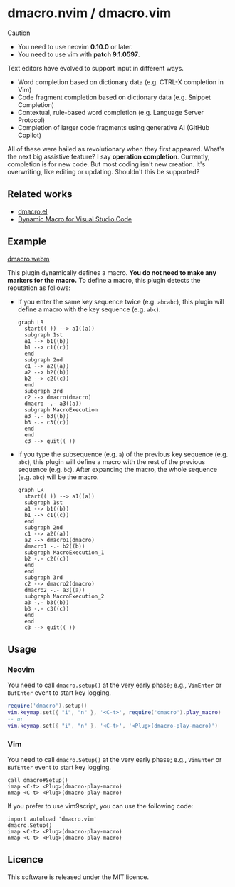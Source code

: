# dmacro.nvim / dmacro.vim

> [!CAUTION]
> - You need to use neovim **0.10.0** or later.
> - You need to use vim with **patch 9.1.0597**.

Text editors have evolved to support input in different ways.

- Word completion based on dictionary data (e.g. CTRL-X completion in Vim)
- Code fragment completion based on dictionary data (e.g. Snippet Completion)
- Contextual, rule-based word completion (e.g. Language Server Protocol)
- Completion of larger code fragments using generative AI (GitHub Copilot)

All of these were hailed as revolutionary when they first appeared.
What's the next big assistive feature? I say **operation completion**.
Currently, completion is for new code. But most coding isn't new creation.
It's overwriting, like editing or updating. Shouldn't this be supported?

## Related works

- [dmacro.el](https://github.com/emacs-jp/dmacro)
- [Dynamic Macro for Visual Studio Code](https://github.com/tshino/vscode-dynamic-macro)

## Example

[dmacro.webm](https://github.com/tani/dmacro.nvim/assets/5019902/7190245b-3c48-4170-bd41-6df781f21feb)

This plugin dynamically defines a macro.
**You do not need to make any markers for the macro.**
To define a macro, this plugin detects the reputation as follows:

- If you enter the same key sequence twice (e.g. `abcabc`), this plugin will define a macro with the key sequence (e.g. `abc`).
  ```mermaid
  graph LR
    start(( )) --> a1((a))
    subgraph 1st
    a1 --> b1((b))
    b1 --> c1((c))
    end
    subgraph 2nd
    c1 --> a2((a))
    a2 --> b2((b))
    b2 --> c2((c))
    end
    subgraph 3rd
    c2 --> dmacro(dmacro)
    dmacro -.- a3((a))
    subgraph MacroExecution
    a3 -.- b3((b))
    b3 -.- c3((c))
    end
    end
    c3 --> quit(( ))
  ```
  

- If you type the subsequence (e.g. `a`) of the previous key sequence (e.g. `abc`), this plugin will define a macro with the rest of the previous sequence (e.g. `bc`). After expanding the macro, the whole sequence (e.g. `abc`) will be the macro.
  ```mermaid
  graph LR
    start(( )) --> a1((a))
    subgraph 1st
    a1 --> b1((b))
    b1 --> c1((c))
    end
    subgraph 2nd
    c1 --> a2((a))
    a2 --> dmacro1(dmacro)
    dmacro1 -.- b2((b))
    subgraph MacroExecution_1
    b2 -.- c2((c))
    end
    end
    subgraph 3rd
    c2 --> dmacro2(dmacro)
    dmacro2 -.- a3((a))
    subgraph MacroExecution_2
    a3 -.- b3((b))
    b3 -.- c3((c))
    end
    end
    c3 --> quit(( ))
  ```

## Usage

### Neovim

You need to call `dmacro.setup()` at the very early phase;
e.g., `VimEnter` or `BufEnter` event to start key logging.

```lua
require('dmacro').setup()
vim.keymap.set({ "i", "n" }, '<C-t>', require('dmacro').play_macro)
-- or
vim.keymap.set({ "i", "n" }, '<C-t>', '<Plug>(dmacro-play-macro)')
```

### Vim

You need to call `dmacro.Setup()` at the very early phase;
e.g., `VimEnter` or `BufEnter` event to start key logging.

```viml
call dmacro#Setup()
imap <C-t> <Plug>(dmacro-play-macro)
nmap <C-t> <Plug>(dmacro-play-macro)
```

If you prefer to use vim9script, you can use the following code:

```viml
import autoload 'dmacro.vim'
dmacro.Setup()
imap <C-t> <Plug>(dmacro-play-macro)
nmap <C-t> <Plug>(dmacro-play-macro)
```

## Licence

This software is released under the MIT licence.
